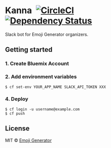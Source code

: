 # Kanna &nbsp;[![CircleCI](https://circleci.com/gh/emoji-gen/Kanna/tree/master.svg?style=shield)](https://circleci.com/gh/emoji-gen/Kanna/tree/master) [![Dependency Status](https://gemnasium.com/badges/github.com/emoji-gen/Kanna.svg)](https://gemnasium.com/github.com/emoji-gen/Kanna)

Slack bot for Emoji Generator organizers.

## Getting started
### 1. Create Bluemix Account
### 2. Add environment variables
```
$ cf set-env YOUR_APP_NAME SLACK_API_TOKEN XXX
```

### 4. Deploy
```
$ cf login -u username@example.com
$ cf push
```

## License
MIT &copy; [Emoji Generator](https://emoji.pine.moe/)
